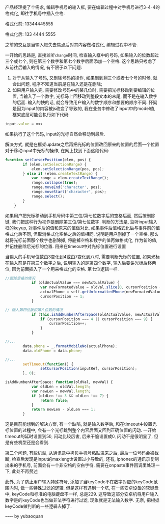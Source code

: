<!-- 为了更方便归档，请先完善以上信息，正文贴下面 -->
<!--
注意点：
0. 文章中的资源（主要是图片）引用请使用 HTTPS
1. 文章末可以加上自己的署名，如： by [Kaola](http://www.kaola.com)
2. 最好不要用 NOS 图床，感觉加防盗链是迟早的事
3. 文章会定期归档到 https://blog.kaolafed.com/
-->

产品经理提了个需求, 编辑手机号的输入框, 要在编辑过程中对手机号进行3-4-4的格式化, 即往手机号中插入空格:

格式化前: 13344445555

格式化后: 133 4444 5555

之前的交互是当输入框失去焦点后对其内容做格式化, 编辑过程中不管.

一开始的思路是, 直接监听`change`时间, 检查输入框中的号码, 如果输入的位数超过三个或七个, 则在第三个数字和第七个数字后面添加一个空格. 这个思路只考虑了从前往后输入的情况, 有不限于以下问题:

1. 对于从输入了号码, 又删除号码的操作, 如果删到剩三个或者七个号的时候, 就会出问题, 程序不知道当前是在输入还是在删除;
2. 如果用户输入完, 需要修改号码中的某几位时, 需要把光标移动到要编辑的位置, 当输入了一个数字, 光标马上回移动到整段文本的末尾, 而不是在输入数字的后面. 输入的快的话, 就会导致用户输入的数字顺序和想要的顺序不同. 怀疑是因为input的内容被js改变了导致的, 我在业务中修改了input中的model值, 框架底层可能会执行如下代码:

```javascript
input.value = xxx
```

如果执行了这个代码, input的光标自然会移动到最后. 

解决方式, 就是在框架update之后再把光标的位置改回原来的位置的后面一个位置
对于移动input中光标的操作, 在网上找到下面这段代码:
```javascript
function setCursorPosition(elem, pos) {
        if (elem.setSelectionRange) {
            elem.setSelectionRange(pos, pos);
        } else if (elem.createTextRange) {
            var range = elem.createTextRange();
            range.collapse(true);
            range.moveEnd('character', pos);
            range.moveStart('character', pos);
            range.select();
        }
    }
```

如果用户把光标移动到手机号码中第三位/第七位数字后的空格后面, 然后按删除键, 我们把这种行为视作是删除第三位/第七位数字. 判断的方法是, 监听input输入框的keyup, 对事件后的值和原来的值做对比, 如果事件后值格式化后与事件前的值格式化后不同, 但取消格式化空格之后的值相同, 说明是用户删掉了一个空格, 那么就将光标前面那个数字也删除掉, 将删掉空格和数字的值再做格式化, 作为新的值, 并记住删除后光标的位置. 用来在timeout中对光标位置进行设置

当输入的手机号位数由3变化到4或由7变化到八时,  需要判断光标的位置, 如果光标在输入前是在第三个数字之后, 说明输入的是第四个数字, 输入后要讲光标后移两位, 因为前面插入了一个用来格式化的空格. 第七位逻辑一样.  
```javascript
//删除空格的情况
            if (oldActualValue === newActualValue) {
                var newFormatedValue = oldVal.slice(0, cursorPosition - 1) + oldVal.substr(cursorPosition + 1);
                actualPhone = self.getUnformattedPhone(newFormatedValue);
                cursorPosition -= 1;
            }

// 输入第四位数和第八位数的情况
            if (this.isAddNumberAfterSpace(oldActualValue, newActualValue)) {
                if (cursorPosition === 4 || cursorPosition === 9) {
                    cursorPosition++;
                }
            }

//...
        data.phone = _.formatMobileNo(actualPhone);
        data.oldPhone = data.phone;

//...
        setTimeout(function() {
                setCursorPosition(inputRef, cursorPosition);
        }, 0);

isAddNumberAfterSpace: function(oldVal, newVal) {
            var oldLen = oldVal.length;
            var newLen = newVal.length;
            if (oldLen !== 3 && oldLen !== 7) {
                return false;
            }
            return newLen - oldLen === 1;
        }
```

这是目前能想到的解决方案, 有一个缺陷, 就是输入数字后, 和在timeout中设置光标位置的过程中, 会有一个光标跳到整个内容后面又回到正确位置的闪动. 一开始timeout的延时设置到50, 闪动比较厉害, 后来干脆设置成0, 闪动不是很明显了, 但是有些机型还是会看到. 

第二个问题, 有些机型, 从通讯录中拷贝手机号粘贴进来之后, 最后一位号码会被截断, 检查后发现是input的maxlength设置过小导致的, 还有, iphonex的通讯录复制出来的手机号, 前面会有一个非空格的空白字符, 需要在onpaste事件回调里处理一下, 此处不再赘述

此外, 为了防止用户输入特殊符号, 添加了当keyCode不在数字对应的keyCode范围内时, 做一些特殊过滤的逻辑. 但是这样有遇到一个坑, 在一些安卓设备的软键盘中, keyCode和标准的电脑键盘不一样, 总是229. 这导致这部分安卓机将用户输入数字是的keyCode也当做非法字符进行过滤, 现象就是无法输入数字. 无奈, 把根据keyCode做判断的一些逻辑去掉了.

---- by yubaoquan